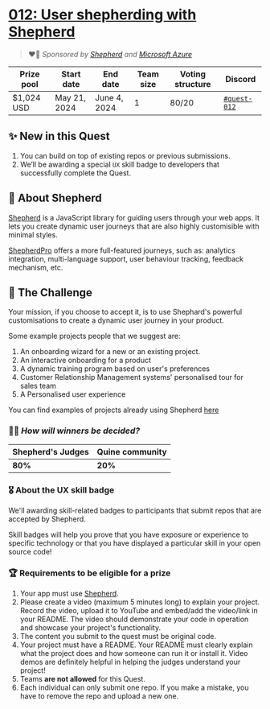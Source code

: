 
# [012: User shepherding with Shepherd](https://quine.sh)

> ❤️‍🔥 _Sponsored by [Shepherd](https://shepherdjs.dev/) and [Microsoft Azure](https://www.microsoft.com/)_

| Prize pool | Start date | End date | Team size | Voting structure | Discord |
|  --- | --- | --- | --- | --- | --- |
| $1,024 USD | May 21, 2024  |  June 4, 2024 | 1 | 80/20 | [`#quest-012`](https://discord.gg/quine) |


## ✨ New in this Quest

1. You can build on top of existing repos or previous submissions.
2. We’ll be awarding a special `UX` skill badge to developers that successfully complete the Quest.

## **🐑 About Shepherd**

[Shepherd](https://shepherdjs.dev/) is a JavaScript library for guiding users through your web apps. It lets you create dynamic user journeys that are also highly customisible with minimal styles.

[ShepherdPro](https://github.com/shepherd-pro/shepherd) offers a more full-featured journeys, such as: analytics integration, multi-language support, user behaviour tracking, feedback mechanism, etc.


## 🌋 The Challenge

Your mission, if you choose to accept it, is to use Shephard's powerful customisations to create a dynamic user journey in your product.

Some example projects people that we suggest are:

1. An onboarding wizard for a new or an existing project.
2. An interactive onboarding for a product
3. A dynamic training program based on user's preferences
4. Customer Relationship Management systems' personalised tour for sales team
5. A Personalised user experience

You can find examples of projects already using Shepherd [here](https://github.com/shepherd-pro/shepherd?tab=readme-ov-file#projects-already-using-shepherd)

### 👩‍⚖️ *How will winners be decided?*

| Shepherd's Judges | Quine community |
| --- | --- |
| **80%** | **20%**  |

### 🎖 About the UX skill badge

We'll awarding skill-related badges to participants that submit repos that are accepted by Shepherd.

Skill badges will help you prove that you have exposure or experience to specific technology or that you have displayed a particular skill in your open source code!

### 🏆 Requirements to be eligible for a prize

1. Your app must use [Shepherd](https://shepherdjs.dev/).
4. Please create a video (maximum 5 minutes long) to explain your project. Record the video, upload it to YouTube and embed/add the video/link in your README. The video should demonstrate your code in operation and showcase your project's functionality.
5. The content you submit to the quest must be original code.
8. Your project must have a README. Your README must clearly explain what the project does and how someone can run it or install it. Video demos are definitely helpful in helping the judges understand your project!
9. Teams **are not allowed** for this Quest.
10. Each individual can only submit one repo. If you make a mistake, you have to remove the repo and upload a new one.
